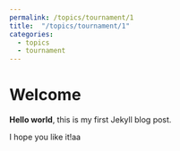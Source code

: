```yaml
---
permalink: /topics/tournament/1
title:  "/topics/tournament/1"
categories:
  - topics
  - tournament
---
```


# Welcome

**Hello world**, this is my first Jekyll blog post.

I hope you like it!aa